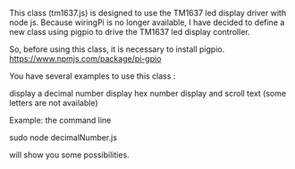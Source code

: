 This class (tm1637.js) is designed to use the TM1637 led display driver with node js. Because wiringPi is no longer available, I have decided to define a new class using pigpio to drive the TM1637 led display controller.

So, before using this class, it is necessary to install pigpio. https://www.npmjs.com/package/pi-gpio

You have several examples to use this class :

display a decimal number
display hex number
display and scroll text (some letters are not available)

Example: the command line

sudo node decimalNumber.js

will show you some possibilities.
